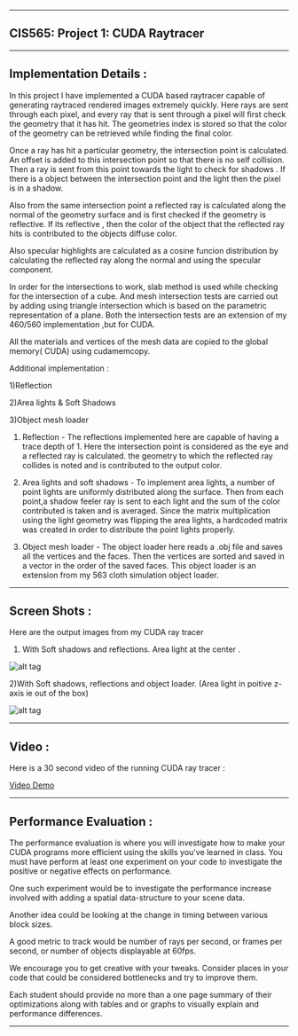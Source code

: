 -------------------------------------------------------------------------------
CIS565: Project 1: CUDA Raytracer
-------------------------------------------------------------------------------

-------------------------------------------------------------------------------
Implementation Details :
-------------------------------------------------------------------------------
In this project I have implemented a CUDA based raytracer capable of
generating raytraced rendered images extremely quickly. 
Here rays are sent through each pixel, and every ray that is sent through a pixel 
will first check the geometry that it has hit. The geometries index is stored so
that the color of the geometry can be retrieved while finding the final color.

Once a ray has hit a particular geometry, the intersection point is calculated.
An offset is added to this intersection point so that there is no self collision.
Then a ray is sent from this point towards the light to check for shadows . 
If there is a object between the intersection point and the light then the pixel 
is in a shadow.

Also from the same intersection point a reflected ray is calculated along the 
normal of the geometry surface and is first checked if the geometry is reflective.
If its reflective , then the color of the object that the reflected ray hits is 
contributed to the objects diffuse color.

Also specular highlights are calculated as a cosine funcion distribution by 
calculating the reflected ray along the normal and using the specular component.

In order for the intersections to work, slab method is used while checking for 
the intersection of a cube. And mesh intersection tests are carried out by 
adding using triangle intersection which is based on the parametric 
representation of a plane. Both the intersection tests are an extension of my
460/560 implementation ,but for CUDA.

All the materials and vertices of the mesh data are copied to the global memory( CUDA)
using cudamemcopy. 

Additional implementation : 

1)Reflection 

2)Area lights & Soft Shadows

3)Object mesh loader 


1) Reflection - The reflections implemented here are capable of having a trace depth
   of 1. Here the intersection point is considered as the eye and a reflected ray is 
   calculated. the geometry to which the reflected ray collides is noted and is 
   contributed to the output color.
   
2) Area lights and soft shadows - To implement area lights, a number of point lights
   are uniformly distributed along the surface. Then from each point,a shadow feeler
   ray is sent to each light and the sum of the color contributed is taken and is
   averaged. Since the matrix multiplication using the light geometry was flipping
   the area lights, a hardcoded matrix was created in order to distribute the point
   lights properly.
   
3) Object mesh loader - The object loader here reads a .obj file and saves all the 
   vertices and the faces. Then the vertices are sorted and saved in a vector in the
   order of the saved faces. This object loader is an extension from my 563 cloth 
   simulation object loader. 



-------------------------------------------------------------------------------
Screen Shots :
-------------------------------------------------------------------------------
Here are the output images from my CUDA ray tracer 

1) With Soft shadows and reflections. Area light at the center .


![alt tag](https://raw.github.com/vivreddy/Project1-RayTracer/master/renders/1.png)




2)With Soft shadows, reflections and object loader.
(Area light in poitive z-axis ie out of the box)


![alt tag](https://raw.github.com/vivreddy/Project1-RayTracer/master/renders/3.png)




-------------------------------------------------------------------------------
Video :
-------------------------------------------------------------------------------
Here is a 30 second video of the running CUDA ray tracer : 


[Video Demo](http://youtu.be/7nRIo22uiFM)





-------------------------------------------------------------------------------
Performance Evaluation : 
-------------------------------------------------------------------------------
The performance evaluation is where you will investigate how to make your CUDA
programs more efficient using the skills you've learned in class. You must have
perform at least one experiment on your code to investigate the positive or
negative effects on performance. 

One such experiment would be to investigate the performance increase involved 
with adding a spatial data-structure to your scene data.

Another idea could be looking at the change in timing between various block
sizes.

A good metric to track would be number of rays per second, or frames per 
second, or number of objects displayable at 60fps.

We encourage you to get creative with your tweaks. Consider places in your code
that could be considered bottlenecks and try to improve them. 

Each student should provide no more than a one page summary of their
optimizations along with tables and or graphs to visually explain and
performance differences.

-------------------------------------------------------------------------------
